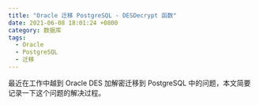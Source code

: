 ```yaml
---
title: "Oracle 迁移 PostgreSQL - DESDecrypt 函数"
date: 2021-06-08 18:01:24 +0800
category: 数据库
tags:
  - Oracle
  - PostgreSQL
  - 迁移
---
```


最近在工作中越到 Oracle DES 加解密迁移到 PostgreSQL 中的问题，本文简要记录一下这个问题的解决过程。

<!-- more ->

## 问题

在客户环境中，被加密的内容来自于一个数据中心，而在迁移的数据库中有一个名为 `fn_decrypt_base64()` 的函数对其进行解密。函数定义如下：

```sql
CREATE OR REPLACE FUNCTION fn_decrypt_base64(input_str  IN VARCHAR2,
                                             encode_key IN VARCHAR2)
RETURN VARCHAR2
IS
  output_string    varchar2(4000);
  encrypted_string varchar2(256);
BEGIN

  SELECT utl_raw.cast_to_varchar2(utl_encode.base64_decode(utl_raw.cast_to_raw(input_str)))
    INTO encrypted_string
    FROM dual;

  -- dbms_output.put_line(utl_raw.cast_to_raw(encrypted_string));
  dbms_obfuscation_toolkit.DESDecrypt(input_string     => encrypted_string,
                                      key_string       => encode_key,
                                      decrypted_string => output_string);
  RETURN output_string;
END;
```

其执行结果如下所示：

```sql
$ SELECT fn_decrypt_base64('0MgFN1KCaNetLz2kCGfssLFrGCC2Hpaw', 'identitynumber_com.ffcs.mss@123') AS plaintext FROM dual;
     PLAINTEXT
--------------------
 340104198809053015
(1 row)
```

既然是加解密，那么迁移到 PostgreSQL 中来很自然的就想到了 [pgcrypto]() 扩展。然而并没有那么简单。

下面是我迁移到 PostgreSQL 中对 `fn_decrypt_base64()` 函数的实现。

```sql
CREATE EXTENSION IF NOT EXISTS pgcrypto;
CREATE OR REPLACE FUNCTION fn_decrypt_base64(input_str text,
                                             encode_key bytea)
RETURNS varchar
AS $body$
DECLARE
  output_string varchar(4000);

BEGIN
  SELECT decrypt(decode(input_str, 'base64'), encode_key, 'des')
  INTO output_string;

  RETURN output_string;
END;
$body$ LANGUAGE 'plpgsql' VOLATILE;
```

其执行结果如下所示：

```sql
$ SELECT fn_decrypt_base64('0MgFN1KCaNetLz2kCGfssLFrGCC2Hpaw', 'identitynumber_com.ffcs.mss@123') AS plaintext;
                     plaintext
----------------------------------------------------
 \x333430313034313938383039303533303135000000000000
(1 row)
```

这并不是我们想要的结果，但是已经非常接近了，可以看到其二进制格式实际上就是我们解密后的原文，但是后面附加了一些内容，当我们尝试将其转换为可读的字符串时，会遇到如下错误。

```sql
$ SELECT convert_from(fn_decrypt_base64('0MgFN1KCaNetLz2kCGfssLFrGCC2Hpaw', 'identitynumber_com.ffcs.mss@123')::bytea, 'SQL_ASCII') AS plaintext;
ERROR:  invalid byte sequence for encoding "SQL_ASCII": 0x00
```

在 Oracle 的 `fn_decrypt_base64` 中加入 `dbms_output.put_line(utl_raw.cast_to_raw(encrypted_string));` 语句，可以看到两个数据库中解密后的数据的区别，如下所示。

```
Oracle      D0C80537528268D7AD2F3DA40867ECB0B16B1820B61E96B0
plain text   3 4 0 1 0 4 1 9 8 8 0 9 0 5 3 0 1 5
PostgreSQL  333430313034313938383039303533303135000000000000
```

其长度都是一致的，但是在 Oracle 中，我看不出有什么规律，而在 PostgreSQL 中，可以发现非零部分就是我们解密后的明文的二进制形式。在 PostgreSQL 中，我们可以使用如下语句来达到与 Oracle 中类似的效果。

```sql
$ SELECT convert_from(trim(fn_decrypt_base64('0MgFN1KCaNetLz2kCGfssLFrGCC2Hpaw', 'identitynumber_com.ffcs.mss@123')::bytea, '\x00'), 'SQL_ASCII') AS plaintext;
     plaintext
--------------------
 340104198809053015
(1 row)
```

这只是 Oracle 中 `DESDecrypt` 迁移到 PostgreSQL 数据库中的一种临时解决方案，至于为什么 Oracle 和 PostgreSQL 中解密后的明文二进制表现不同，或许这个 Oracle 中 varchar2 类型的存储格式有关。

我们可以对 `fn_decrypt_base64` 函数进行封装，使其表现得更像 Oracle 一点。

```sql
CREATE OR REPLACE FUNCTION fn_decrypt_base64(input_str text,
                                             encode_key bytea)
RETURNS varchar
AS $body$
DECLARE
  output_string varchar(4000);

BEGIN
  SELECT convert_from(trim(decrypt(decode(input_str, 'base64'), encode_key, 'des'), '\x00'), 'SQL_ASCII')
  INTO output_string;

  RETURN output_string;
END;
$body$ LANGUAGE 'plpgsql' VOLATILE;
```

其结果如下所示：

```sql
$ SELECT fn_decrypt_base64('0MgFN1KCaNetLz2kCGfssLFrGCC2Hpaw', 'identitynumber_com.ffcs.mss@123') AS plaintext;
     plaintext
--------------------
 340104198809053015
(1 row)
```

## 参考

[1] https://www.postgresql.org/docs/12/pgcrypto.html
[2] https://asktom.oracle.com/pls/apex/f?p=100:11:0::::P11_QUESTION_ID:13889233036637

[pgcrypto]: https://www.postgresql.org/docs/12/pgcrypto.html

<div class="just-for-fun">
笑林广记 - 仙女凡身

董永行孝，上帝命一仙女嫁之。
众仙女送行，皆嘱咐曰：“去下方，若更有行孝者，千万寄个信来。”
</div>
